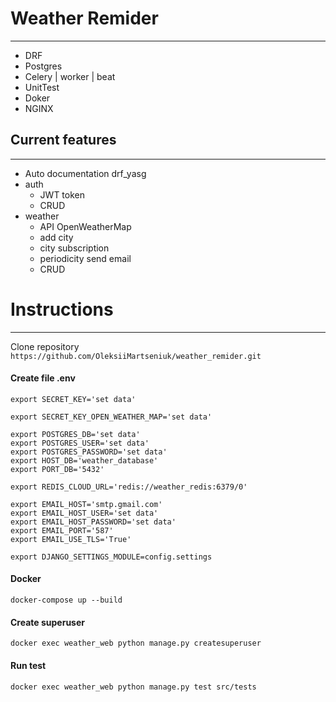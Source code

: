 # Weather Remider
<hr>

* DRF
* Postgres
* Celery | worker | beat
* UnitTest
* Doker
* NGINX


 ## Current features
<hr>

* Auto documentation drf_yasg
* auth
  * JWT token
  * CRUD
* weather
  * API OpenWeatherMap
  * add city
  * city subscription
  * periodicity send email
  * CRUD


# Instructions
<hr>

Clone repository
<br>
`https://github.com/OleksiiMartseniuk/weather_remider.git`

#### Create file .env

```
export SECRET_KEY='set data'

export SECRET_KEY_OPEN_WEATHER_MAP='set data'

export POSTGRES_DB='set data'
export POSTGRES_USER='set data'
export POSTGRES_PASSWORD='set data'
export HOST_DB='weather_database'
export PORT_DB='5432'

export REDIS_CLOUD_URL='redis://weather_redis:6379/0'

export EMAIL_HOST='smtp.gmail.com'
export EMAIL_HOST_USER='set data'
export EMAIL_HOST_PASSWORD='set data'
export EMAIL_PORT='587'
export EMAIL_USE_TLS='True'

export DJANGO_SETTINGS_MODULE=config.settings
```
#### Docker

`docker-compose up --build`
<br>

#### Create superuser
`docker exec weather_web python manage.py createsuperuser`

#### Run test
`docker exec weather_web python manage.py test src/tests`
